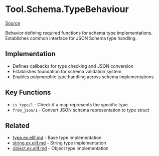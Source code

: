# Tool.Schema.TypeBehaviour
[Source](/github/ai/genai_all/genai_core/lib/vnext_genai/nodes/tool/schema/type_behaviour.ex)

Behavior defining required functions for schema type implementations. Establishes common interface for JSON Schema type handling.

## Implementation
- Defines callbacks for type checking and JSON conversion
- Establishes foundation for schema validation system
- Enables polymorphic type handling across schema implementations

## Key Functions
- `is_type/1` - Check if a map represents the specific type
- `from_json/1` - Convert JSON schema representation to type struct

## Related
- [type.ex.elif.md](type.ex.elif.md) - Base type implementation
- [string.ex.elif.md](type/string.ex.elif.md) - String type implementation
- [object.ex.elif.md](type/object.ex.elif.md) - Object type implementation